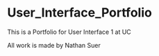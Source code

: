 # User_Interface_Portfolio

This is a Portfolio for User Interface 1 at UC

All work is made by Nathan Suer
